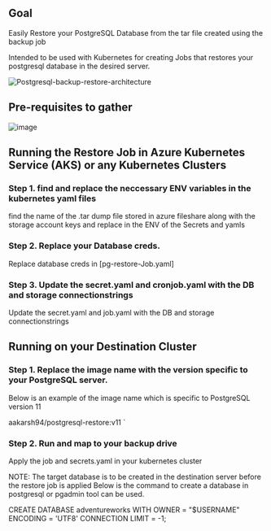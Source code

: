 ## Goal

Easily Restore your PostgreSQL Database from the tar file created using the backup job

Intended to be used with Kubernetes for creating Jobs that restores your postgresql database in the desired server.

![Postgresql-backup-restore-architecture](https://user-images.githubusercontent.com/85996087/152223067-bf76710e-18cc-4e4e-8345-bc272c6bed62.jpg)

## Pre-requisites	to gather

![image](https://user-images.githubusercontent.com/85996087/152312138-6cfa2018-f656-494c-90c5-320269b372a6.png)

## Running the Restore Job in Azure Kubernetes Service (AKS) or any Kubernetes Clusters

### Step 1. find and replace the neccessary ENV variables in the kubernetes yaml files

find the name of the .tar dump file stored in azure fileshare along with the storage account keys and replace in the ENV of the Secrets and yamls

### Step 2. Replace your Database creds.
Replace database creds in [pg-restore-Job.yaml]

### Step 3. Update the secret.yaml and cronjob.yaml with the DB and storage connectionstrings

Update the secret.yaml and job.yaml with the DB and storage connectionstrings

## Running on your Destination Cluster

### Step 1. Replace the image name with the version specific to your PostgreSQL server.

Below is an example of the image name which is specific to PostgreSQL version 11

aakarsh94/postgresql-restore:v11 `

### Step 2. Run and map to your backup drive 

Apply the job and secrets.yaml in your kubernetes cluster

NOTE: The target database is to be created in the destination server before the restore job is applied Below is the command to create a database in postgresql or pgadmin tool can be used.

CREATE DATABASE adventureworks
    WITH 
    OWNER = "$USERNAME"
    ENCODING = 'UTF8'
    CONNECTION LIMIT = -1; 

